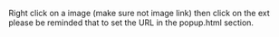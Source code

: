 Right click on a image (make sure not image link) then click on the ext
please be reminded that to set the URL in the popup.html section.
